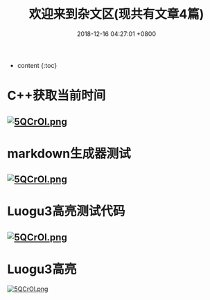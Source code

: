 ﻿---
layout: post
title:  欢迎来到杂文区(现共有文章4篇)
date:   2018-12-16 04:27:01 +0800
categories: guide
tag: guide
---

* content
{:toc}


# C++获取当前时间
<a href="{{ '/2018/12/13/Time/' | prepend: site.baseurl }}"><img src="https://s1.ax2x.com/2018/12/16/5QCrOl.png" alt="5QCrOl.png" border="0" /></a>
---
# markdown生成器测试
<a href="{{ '/2018/11/28/Inf-3/' | prepend: site.baseurl }}"><img src="https://s1.ax2x.com/2018/12/16/5QCrOl.png" alt="5QCrOl.png" border="0" /></a>
---
# Luogu3高亮测试代码
<a href="{{ '/2018/11/24/Test3/' | prepend: site.baseurl }}"><img src="https://s1.ax2x.com/2018/12/16/5QCrOl.png" alt="5QCrOl.png" border="0" /></a>
---
# Luogu3高亮
<a href="{{ '/2018/11/24/Luogu3/' | prepend: site.baseurl }}"><img src="https://s1.ax2x.com/2018/12/16/5QCrOl.png" alt="5QCrOl.png" border="0" /></a>